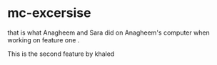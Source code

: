 # mc-excersise

that is what Anagheem and Sara did on Anagheem's computer when working on feature one .

This is the second feature by khaled